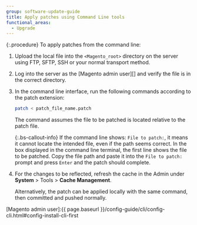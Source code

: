 ```yaml
---
group: software-update-guide
title: Apply patches using Command Line tools
functional_areas:
  - Upgrade
---
```


{:.procedure}
To apply patches from the command line:

1. Upload the local file into the `<Magento_root>` directory on the server using FTP, SFTP, SSH or your normal transport method.
1. Log into the server as the [Magento admin user][] and verify the file is in the correct directory.
1. In the command line interface, run the following commands according to the patch extension:

   ```bash
   patch < patch_file_name.patch
   ```

   The command assumes the file to be patched is located relative to the patch file.

    {:.bs-callout-info}
   If the command line shows: `File to patch:`, it means it cannot locate the intended file, even if the path seems correct. In the box displayed in the command line terminal, the first line shows the file to be patched. Copy the file path and paste it into the `File to patch:` prompt and press `Enter` and the patch should complete.

1. For the changes to be reflected, refresh the cache in the Admin under **System** > Tools > **Cache Management**.

   Alternatively, the patch can be applied locally with the same command, then committed and pushed normally.

<!-- Link Definitions -->

[Magento admin user]:{{ page.baseurl }}/config-guide/cli/config-cli.html#config-install-cli-first
